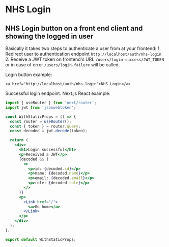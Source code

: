 # NHS Login

## NHS Login button on a front end client and showing the logged in user

Basically it takes two steps to authenticate a user from at your frontend: 1. Redirect user to authentication endpoint `http://localhost/auth/nhs-login` 2. Receive a JWT token on frontend's URL `/users/login-success/JWT_TOKEN` or in case of error `/users/login-failure` will be called.

Login button example:

```markup
<a href="http://localhost/auth/nhs-login">NHS Login</a>
```

Successful login endpoint. Next.js React example:

```jsx
import { useRouter } from 'next/router';
import jwt from 'jsonwebtoken';

const WithStaticProps = () => {
  const router = useRouter();
  const { token } = router.query;
  const decoded = jwt.decode(token);

  return (
    <div>
      <h1>Login successful</h1>
      <p>Received a JWT</p>
      {decoded && (
        <>
          <p>id: {decoded.id}</p>
          <p>name: {decoded.name}</p>
          <p>email: {decoded.email}</p>
          <p>role: {decoded.role}</p>
        </>
      )}
      <p>
        <Link href="/">
          <a>Go home</a>
        </Link>
      </p>
    </div>
  );
};

export default WithStaticProps;
```

